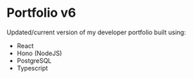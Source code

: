 # Portfolio v6

Updated/current version of my developer portfolio built using:

- React
- Hono (NodeJS)
- PostgreSQL
- Typescript
